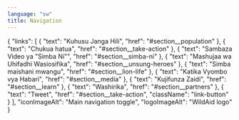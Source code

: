 ```yaml
---
language: "sw"
title: Navigation
---
```


{
    "links": [
        {
            "text": "Kuhusu Janga Hili",
            "href": "#section__population"
        },
        {
            "text": "Chukua hatua",
            "href": "#section__take-action"
        },
        {
            "text": "Sambaza Video ya \"Simba Ni\"",
            "href": "#section__simba-ni"
        },
        {
            "text": "Mashujaa wa Uhifadhi Wasiosifika",
            "href": "#section__unsung-heroes"
        },
        {
            "text": "Simba maishani mwangu",
            "href": "#section__lion-life"
        },
        {
            "text": "Katika Vyombo vya Habari",
            "href": "#section__media"
        },
        {
            "text": "Kujifunza Zaidi",
            "href": "#section__learn"
        },
        {
            "text": "Washirika",
            "href": "#section__partners"
        },
        {
            "text": "Tweet",
            "href": "#section__take-action",
            "className": "link-button"
        }
    ],
    "iconImageAlt": "Main navigation toggle",
    "logoImageAlt": "WildAid logo"
}
